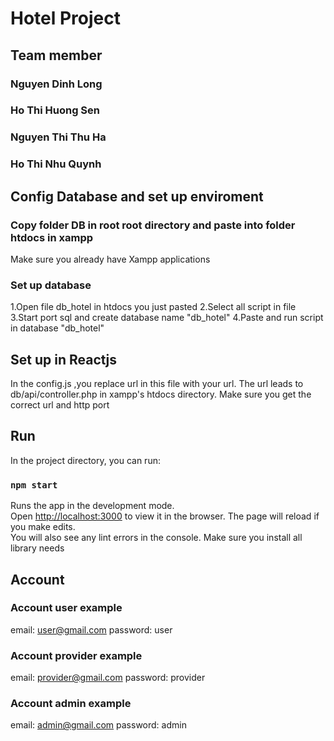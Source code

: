 # Hotel Project
## Team member 
### Nguyen Dinh Long
### Ho Thi Huong Sen
### Nguyen Thi Thu Ha
### Ho Thi Nhu Quynh


## Config Database and set up enviroment

### Copy folder DB in root root directory and paste into folder htdocs in xampp
Make sure you already have Xampp applications
### Set up database
1.Open file db_hotel in htdocs you just pasted 
2.Select all script in file
3.Start port sql and create database name "db_hotel"
4.Paste and run script in database "db_hotel"
## Set up in Reactjs
In the config.js ,you replace url in this file with your url.
The url leads to db/api/controller.php in xampp's htdocs directory. Make sure you get the correct url and http port

## Run
In the project directory, you can run:
### `npm start`
Runs the app in the development mode.\
Open [http://localhost:3000](http://localhost:3000) to view it in the browser.
The page will reload if you make edits.\
You will also see any lint errors in the console.
Make sure you install all library needs

## Account

### Account user example
email: user@gmail.com
password: user

### Account provider example
email: provider@gmail.com
password: provider

### Account admin example
email: admin@gmail.com
password: admin
